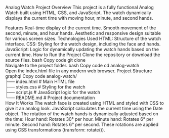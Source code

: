 Analog Watch Project
Overview
This project is a fully functional Analog Watch built using HTML, CSS, and JavaScript. The watch dynamically displays the current time with moving hour, minute, and second hands.

Features
Real-time display of the current time.
Smooth movement of the second, minute, and hour hands.
Aesthetic and responsive design suitable for various screen sizes.
Technologies Used
HTML: Structure of the watch interface.
CSS: Styling for the watch design, including the face and hands.
JavaScript: Logic for dynamically updating the watch hands based on the current time.
How to Run the Project
Clone the repository or download the source files.
bash
Copy code
git clone <repository-link>  
Navigate to the project folder.
bash
Copy code
cd analog-watch  
Open the index.html file in any modern web browser.
Project Structure
graphql
Copy code
analog-watch/  
├── index.html         # Main HTML file  
├── styles.css         # Styling for the watch  
├── script.js          # JavaScript logic for the watch  
└── README.md          # Project documentation  
How It Works
The watch face is created using HTML and styled with CSS to give it an analog look.
JavaScript calculates the current time using the Date object.
The rotation of the watch hands is dynamically adjusted based on the time:
Hour hand: Rotates 30° per hour.
Minute hand: Rotates 6° per minute.
Second hand: Rotates 6° per second.
These rotations are applied using CSS transformations (transform: rotate()).
